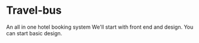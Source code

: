 # Travel-bus
An all in one hotel booking system
We'll start with front end and design.
You can start basic design.